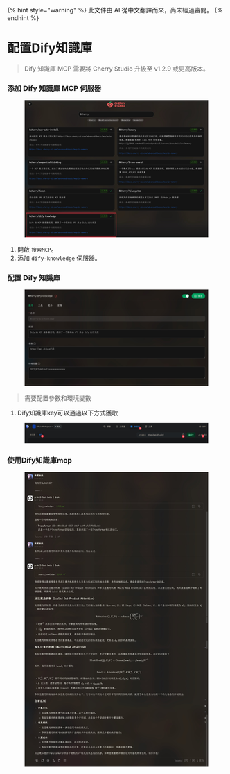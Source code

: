 
{% hint style="warning" %}
此文件由 AI 從中文翻譯而來，尚未經過審閱。
{% endhint %}

# 配置Dify知識庫

> Dify 知識庫 MCP 需要將 Cherry Studio 升級至 v1.2.9 或更高版本。

### 添加 Dify 知識庫 MCP 伺服器

<figure><img src="../../.gitbook/assets/CleanShot 2025-04-27 at 10.36.29@2x.jpg" alt=""><figcaption></figcaption></figure>

1.  開啟 `搜索MCP`。
2.  添加 `dify-knowledge` 伺服器。

### 配置 Dify 知識庫

<figure><img src="../../.gitbook/assets/CleanShot 2025-04-27 at 10.36.05@2x.jpg" alt=""><figcaption></figcaption></figure>

> 需要配置參數和環境變數

1.  Dify知識庫key可以通過以下方式獲取

<figure><img src="../../.gitbook/assets/CleanShot 2025-04-27 at 10.46.16@2x.jpg" alt=""><figcaption></figcaption></figure>

### 使用Dify知識庫mcp

<figure><img src="../../.gitbook/assets/CleanShot 2025-04-27 at 10.26.24@2x.jpg" alt=""><figcaption></figcaption></figure>
